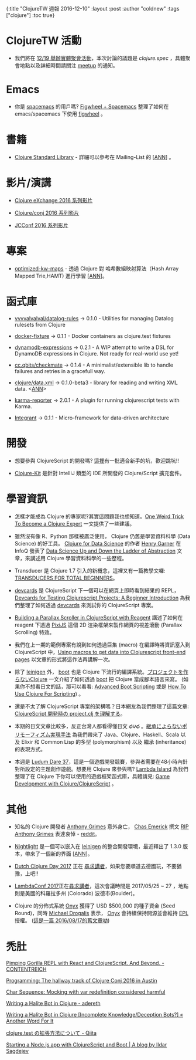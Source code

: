 {:title "ClojureTW 週報 2016-12-10"
 :layout :post
 :author "coldnew"
 :tags  ["clojure"]
 :toc true}

# ClojureTW 活動

* 我們將在 [12/19 舉辦實體聚會活動](https://www.meetup.com/Clojure-tw/events/235951132/)，本次討論的議題是 *clojure.spec* ，具體聚會地點以及詳細時間請關注 [meetup](https://www.meetup.com/Clojure-tw/events/235951132/) 的通知。

# Emacs

* 你是 [spacemacs](http://spacemacs.org/) 的用戶嗎? [Figwheel + Spacemacs](https://paultopia.github.io/posts-output/figwheel-emacs/) 整理了如何在 emacs/spacemacs 下使用 [figwheel](https://github.com/bhauman/lein-figwheel) 。

# 書籍

* [Clojure Standard Library](https://www.manning.com/books/clojure-standard-library) - 詳細可以參考在 Mailing-List 的 [[ANN](https://groups.google.com/d/msg/clojure/78l5u8oZiNA/lDs4hwmVDQAJ)] 。

# 影片/演講

* [Clojure eXchange 2016 系列影片](https://skillsmatter.com/conferences/7430-clojure-exchange-2016#skillscasts)

* [Clojure/conj 2016 系列影片](https://www.youtube.com/playlist?list=PLZdCLR02grLofiMKo0bCeLHZC0_2rpqsz)

* [JCConf 2016 系列影片](http://jcconf.tw/2016/schedule-1.html)

# 專案

* [optimized-kw-maps](https://github.com/frenchy64/optimized-kw-maps) - 透過 Clojure 對 哈希數組映射算法（Hash Array Mapped Trie,HAMT) 進行學習 [[ANN](https://groups.google.com/forum/#!msg/clojure/CdeNTbeFXHU/xqzLpGhQDQAJ)]。

# 函式庫

* [vvvvalvalval/datalog-rules](https://github.com/vvvvalvalval/datalog-rules) -> 0.1.0 - Utilities for managing Datalog rulesets from Clojure

* [docker-fixture](https://github.com/brabster/docker-fixture) -> 0.1.1 - Docker containers as clojure.test fixtures

* [dynamodb-expressions](https://github.com/brabster/dynamodb-expressions) -> 0.2.1 - A WIP attempt to write a DSL for DynamoDB expressions in Clojure. Not ready for real-world use yet!

* [cc.qbits/checkmate](https://github.com/mpenet/checkmate) -> 0.1.4 - A minimalist/extensible lib to handle failures and retries in a gracefull way.

* [clojure/data.xml](https://github.com/clojure/data.xml) -> 0.1.0-beta3 -  library for reading and writing XML data. <[ANN](https://groups.google.com/d/msg/clojure/52XaQK9ppWY/Aavo54zuDAAJ)>

* [karma-reporter](https://github.com/honzabrecka/karma-reporter) -> 2.0.1 - A plugin for running clojurescript tests with Karma.

* [Integrant](https://github.com/weavejester/integrant) -> 0.1.1 - Micro-framework for data-driven architecture

# 開發

* 想要參與 ClojureScript 的開發嗎? [這裡](http://dev.clojure.org/jira/secure/IssueNavigator.jspa?mode=hide&requestId=10616)有一批適合新手的坑，歡迎跳坑!!

* [Clojure-Kit](https://github.com/gregsh/Clojure-Kit) 是針對 IntelliJ 類型的 IDE 所開發的 Clojure/Script 擴充套件。

# 學習資訊

* 怎樣才能成為 Clojure 的專家呢?其實這問題我也想知道。[One Weird Trick To Become a Clojure Expert](http://realworldclojure.com/one-weird-trick/) 一文提供了一些建議。

* 雖然沒有像 R、Python 那樣被廣泛使用， Clojure 仍舊是學習資料科學 (Data Science) 的好工具。 [Clojure for Data Science](https://www.amazon.com/Clojure-Data-Science-Henry-Garner/dp/1784397180/) 的作者 [Henry Garner](https://twitter.com/henrygarner) 在 InfoQ 發表了 [Data Science Up and Down the Ladder of Abstraction](https://www.infoq.com/articles/data-science-abstraction) 文章，來講述用 Clojure 學習資料科學的一些歷程。

* Transducer 是 Clojure 1.7 引入的新概念，這裡又有一篇教學文囉: [TRANSDUCERS FOR TOTAL BEGINNERS](https://paultopia.github.io/posts-output/basic-transducers/)。

* [devcards](https://github.com/bhauman/devcards) 是 ClojureScript 下一個可以在網頁上即時看到結果的 REPL， [Devcards for Testing Clojurescript Projects: A Beginner Introduction](https://paultopia.github.io/posts-output/devcards-testing/) 為我們整理了如何透過 [devcards](https://github.com/bhauman/devcards) 來測試你的 ClojureScript 專案。

* [Building a Parallax Scroller in ClojureScript with Reagent](http://www.jmaythings.com/2016/11-13-reagent-pixi-scroller.html) 講述了如何在 reagent 下透過 [PixiJS](http://www.pixijs.com/) 這個 2D 渲染框架來製作網頁的視差滾動 (Parallax Scrolling) 特效。

* 我們在上一期的範例專案有說到如何透過巨集 (macro) 在編譯時將資訊塞入到 ClojureScript 中，[Using macros to get data into Clojurescript front-end pages](https://paultopia.github.io/posts-output/cljs-macro-data/) 以文章的形式將這作法再講解一次。  

* 除了 [leinigen](http://leiningen.org/) 外， [boot](http://boot-clj.com) 也是 Clojure 下流行的編譯系統。[プロジェクトを作らないClojure](http://qiita.com/ihuku/items/6daadf48328926bafbde) 一文介紹了如何透過 [boot](http://boot-clj.com) 把 Clojure 當成腳本語言來寫。 (如果你不想看日文的話，那可以看看: [Advanced Boot Scripting](https://lionfacelemonface.wordpress.com/2015/04/11/advanced-boot-scripting/) 或是 [How To Use Clojure For Scripting](http://asimjalis.github.io/blog/2016/12/07/clojure-for-scripting.html)) 。
* 還是不太了解 ClojureScript 專案的架構嗎？日本網友為我們整理了這篇文章: [ClojureScript 開発時の project.clj を理解する](http://qiita.com/ponkore/items/ea91e8b5b952a89a64f2)。

* 本期的日文文章比較多，反正台灣人都看得懂日文 థ౪థ 。[継承によらないポリモーフィズム実現手法](http://qiita.com/lagenorhynque/items/389679018aafaabd2d24) 為我們帶來了 Java、Clojure、Haskell、Scala 以及 Elixir 和 Common Lisp 的多型 (polymorphism) 以及 繼承 (inheritance) 的表現方式。

* 本週是 [Ludum Dare 37](https://ldjam.com/)，這是一個遊戲開發競賽，參與者需要在48小時內針對所設定的主題創作遊戲。想要用 Clojure 來參與嗎? [Lambda Island](https://lambdaisland.com) 為我們整理了在 Clojure 下你可以使用的遊戲框架函式庫，具體請見: 
[Game Development with Clojure/ClojureScript](https://lambdaisland.com/blog/08-12-2016-game-development-with-clojure-clojurescript) 。

# 其他

* 知名的 Clojure 開發者 [Anthony Grimes](https://github.com/Raynes) 意外身亡， [Chas Emerick](https://github.com/bbatsov) 撰文 [RIP Anthony Grimes](https://cemerick.com/2016/12/07/rip-anthony-grimes/) 表達哀悼 - [reddit](https://www.reddit.com/r/Clojure/comments/5gyyxw/clojure_open_source_contributor_anthony_grimes/)。

* [Nightlight](https://sekao.net/nightlight/) 是一個可以嵌入在 [leinigen](http://leiningen.org) 的整合開發環境，最近釋出了 1.3.0 版本，帶來了一個新的界面 [[ANN](https://groups.google.com/d/msg/clojure/6fjRKqgnF30/E1u4Gx6GDQAJ)]。

* [Dutch Clojure Day 2017](http://clojuredays.org) 正在 [尋求講者](https://docs.google.com/forms/d/e/1FAIpQLSeQj3EzOYnYPoKrAueoHnETJ_yQpBmx4zrCHPQEgS1RL7P1CA/viewform?c=0&w=1)，如果您要順道去德國玩，不要猶豫，上吧!!

* [LambdaConf 2017](http://lambdaconf.us)正在[尋求講者](https://www.surveymonkey.com/r/lambdaconf-2017-cfp)，這次會議時間是 2017/05/25 ~ 27 ，地點則是美國的科羅拉多州 (Colorado) 波德市(Boulder)。

* Clojure 的分佈式系統 [Onyx](https://ww.onyxplatform.org) 獲得了 USD $500,000 的種子資金 (Seed Round)，同時 [Michael Drogalis](https://github.com/MichaelDrogalis) 表示， [Onyx](https://ww.onyxplatform.org) 會持續保持開源並會維持 [EPL](https://en.wikipedia.org/wiki/Eclipse_Public_License) 授權。 ([這是一篇 2016/08/17的舊文章呦](http://www.onyxplatform.org/jekyll/update/2016/08/17/Funding.html))

# 禿肚
[Pimping Gorilla REPL with React and ClojureScript. And Beyond. - CONTENTREICH](https://www.contentreich.de/pimping-gorilla-repl-with-react-clojurescript-and-beyond)

[Programming: The hallway track of Clojure Conj 2016 in Austin](http://timothypratley.blogspot.tw/2016/12/the-hallway-track-of-clojure-conj-2016.html)


[Char Sequence: Mocking with var redefinition considered harmful](http://charsequence.blogspot.tw/2016/12/mocking-with-var-redefinition.html)

[Writing a Halite Bot in Clojure - adereth](http://adereth.github.io/blog/2016/12/06/writing-a-halite-bot-in-clojure/)

[Writing a Halite Bot in Clojure [Incomplete Knowledge/Deception Bots?] « Another Word For It](http://tm.durusau.net/?p=72926)

[clojure.test の拡張方法について - Qiita](http://qiita.com/ayato_p/items/7aa4b8f2d4d2c0f258df)

[Starting a Node.js app with ClojureScript and Boot | A blog by Ildar Sagdejev](https://specious.github.io/blog/2016/12/07/Starting-a-NodeJS-app-with-ClojureScript-and-Boot/)

